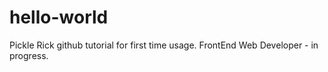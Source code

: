 # hello-world

Pickle Rick
github tutorial for first time usage.
FrontEnd Web Developer - in progress.
